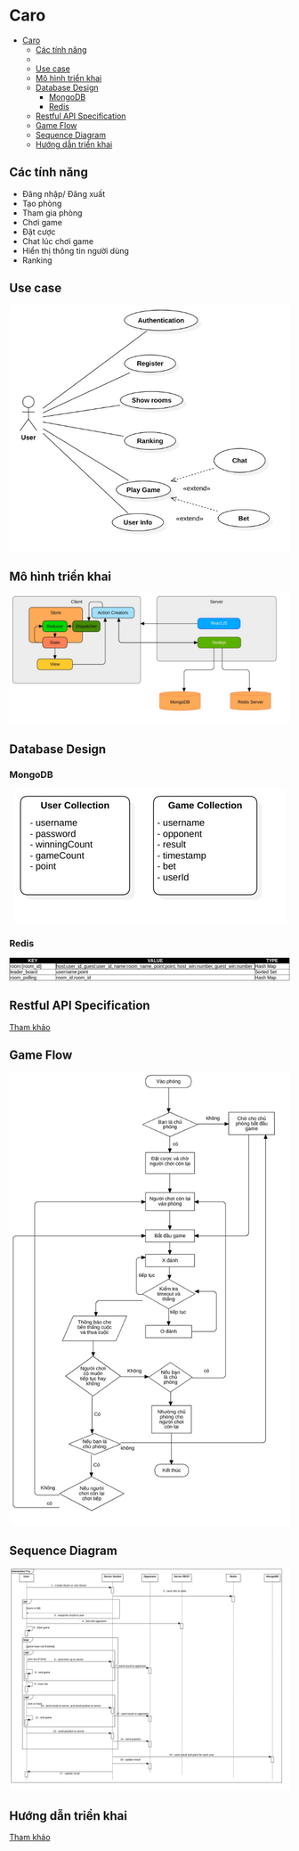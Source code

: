 # Caro

- [Caro](#caro)
  - [Các tính năng](#c%c3%a1c-t%c3%adnh-n%c4%83ng)
  - [](#)
  - [Use case](#use-case)
  - [Mô hình triển khai](#m%c3%b4-h%c3%acnh-tri%e1%bb%83n-khai)
  - [Database Design](#database-design)
    - [MongoDB](#mongodb)
    - [Redis](#redis)
  - [Restful API Specification](#restful-api-specification)
  - [Game Flow](#game-flow)
  - [Sequence Diagram](#sequence-diagram)
  - [Hướng dẫn triển khai](#h%c6%b0%e1%bb%9bng-d%e1%ba%abn-tri%e1%bb%83n-khai)

## Các tính năng

- Đăng nhập/ Đăng xuất
- Tạo phòng
- Tham gia phòng
- Chơi game
- Đặt cược
- Chat lúc chơi game
- Hiển thị thông tin người dùng
- Ranking

## 

## Use case

<div align="center">
    <img src="/docs/user-case.jpg" alt="caro" />
</div>

## Mô hình triển khai

<div align="center">
    <img src="/docs/deployment-diagram.jpg" alt="caro"/>
</div>

## Database Design

### MongoDB

<div align="center">
    <img src="/docs/mongodb-schema.jpg" alt="caro" />
</div>

### Redis

<div align="center">
    <img src="/docs/redis-schema.png" alt="caro" />
</div>

## Restful API Specification

[Tham khảo](/docs/restful-api-specification.md)

## Game Flow

<div align="center">
    <img src="/docs/game-flow.jpg" alt="caro" />
</div>

## Sequence Diagram

<div align="center">
    <img src="/docs/Play.jpg" alt="caro"/>
</div>

## Hướng dẫn triển khai

[Tham khảo](deployment.md)


